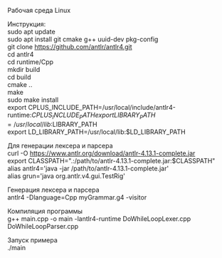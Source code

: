 Рабочая среда Linux

Инструкция:  
sudo apt update  
sudo apt install git cmake g++ uuid-dev pkg-config  
git clone https://github.com/antlr/antlr4.git  
cd antlr4  
cd runtime/Cpp  
mkdir build  
cd build  
cmake ..  
make  
sudo make install  
export CPLUS_INCLUDE_PATH=/usr/local/include/antlr4-runtime:$CPLUS_INCLUDE_PATH  
export LIBRARY_PATH=/usr/local/lib:$LIBRARY_PATH  
export LD_LIBRARY_PATH=/usr/local/lib:$LD_LIBRARY_PATH  

Для генерации лексера и парсера  
curl -O https://www.antlr.org/download/antlr-4.13.1-complete.jar  
export CLASSPATH=".:/path/to/antlr-4.13.1-complete.jar:$CLASSPATH"  
alias antlr4='java -jar /path/to/antlr-4.13.1-complete.jar'  
alias grun='java org.antlr.v4.gui.TestRig'  

Генерация лексера и парсера  
antlr4 -Dlanguage=Cpp myGrammar.g4 -visitor   

Компиляция программы  
g++ main.cpp -o main -lantlr4-runtime DoWhileLoopLexer.cpp DoWhileLoopParser.cpp  

Запуск примера  
./main  
